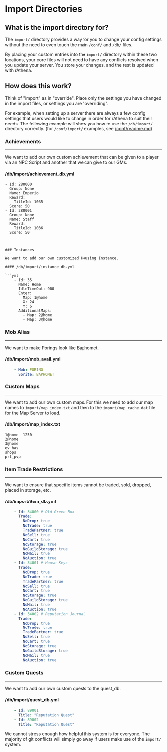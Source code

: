 # Import Directories

## What is the import directory for?

The `import/` directory provides a way for you to change your config settings without the need to even touch the main `/conf/` and `/db/` files.

By placing your custom entries into the `import/` directory within these two locations, your core files will not need to have any conflicts resolved when you update your server. You store your changes, and the rest is updated with rAthena.

## How does this work?

Think of "import" as in "override". Place only the settings you have changed in the import files, or settings you are "overriding".

For example, when setting up a server there are always a few config settings that users would like to change in order for rAthena to suit their needs. The following example will show you how to use the `/db/import/` directory correctly. (for `/conf/import/` examples, see [/conf/readme.md](/conf/readme.md))

### Achievements
---
We want to add our own custom achievement that can be given to a player via an NPC Script and another that we can give to our GMs.

#### /db/import/achievement_db.yml

    - Id: 280000
      Group: None
      Name: Emperio
      Reward:
        TitleId: 1035
      Score: 50
    - Id: 280001
      Group: None
      Name: Staff
      Reward:
        TitleId: 1036
      Score: 50
```


### Instances
---
We want to add our own customized Housing Instance.

#### /db/import/instance_db.yml

```yml
    - Id: 35
      Name: Home
      IdleTimeOut: 900
      Enter:
        Map: 1@home
        X: 24
        Y: 6
      AdditionalMaps:
        - Map: 2@home
        - Map: 3@home
```


### Mob Alias
---
We want to make Porings look like Baphomet.

#### /db/import/mob_avail.yml

```yml
    - Mob: PORING
      Sprite: BAPHOMET
```


### Custom Maps
---
We want to add our own custom maps. For this we need to add our map names to `import/map_index.txt` and then to the `import/map_cache.dat` file for the Map Server to load.

#### /db/import/map_index.txt

    1@home	1250
    2@home
    3@home
    ev_has
    shops
    prt_pvp


### Item Trade Restrictions
---
We want to ensure that specific items cannot be traded, sold, dropped, placed in storage, etc.

#### /db/import/item_db.yml

```yml
    - Id: 34000 # Old Green Box
      Trade:
        NoDrop: true
        NoTrade: true
        TradePartner: true
        NoSell: true
        NoCart: true
        NoStorage: true
        NoGuildStorage: true
        NoMail: true
        NoAuction: true
    - Id: 34001 # House Keys
      Trade:
        NoDrop: true
        NoTrade: true
        TradePartner: true
        NoSell: true
        NoCart: true
        NoStorage: true
        NoGuildStorage: true
        NoMail: true
        NoAuction: true
    - Id: 34002 # Reputation Journal
      Trade:
        NoDrop: true
        NoTrade: true
        TradePartner: true
        NoSell: true
        NoCart: true
        NoStorage: true
        NoGuildStorage: true
        NoMail: true
        NoAuction: true
```


### Custom Quests
---
We want to add our own custom quests to the quest_db.

#### /db/import/quest_db.yml

```yml
    - Id: 89001
      Title: "Reputation Quest"
    - Id: 89002
      Title: "Reputation Quest"
```



We cannot stress enough how helpful this system is for everyone. The majority of git conflicts will simply go away if users make use of the `import/` system.
